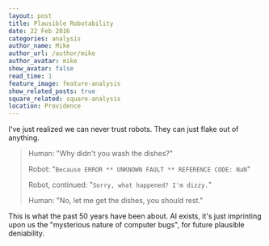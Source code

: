 ```yaml
---
layout: post
title: Plausible Robotability
date: 22 Feb 2016
categories: analysis
author_name: Mike
author_url: /author/mike
author_avatar: mike
show_avatar: false
read_time: 1
feature_image: feature-analysis
show_related_posts: true
square_related: square-analysis
location: Providence
---
```


I've just realized we can never trust robots. They can just flake out of anything.

> Human: "Why didn't you wash the dishes?"
>
> Robot: "`Because ERROR ** UNKNOWN FAULT ** REFERENCE CODE: NaN`"
>
> Robot, continued: "`Sorry, what happened? I'm dizzy.`"
>
> Human: "No, let me get the dishes, you should rest."

This is what the past 50 years have been about. AI exists, it's just imprinting upon us the "mysterious nature of computer bugs", for future plausible deniability.
